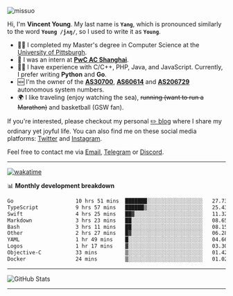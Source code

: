 <p align="left"> <img src="https://komarev.com/ghpvc/?username=missuo&label=Profile%20views&color=0e75b6&style=flat" alt="missuo" /> </p>

Hi, I'm **Vincent Young**. My last name is **`Yang`**, which is pronounced similarly to the word **`Young /jʌŋ/`**, so I used to write it as **`Young`**.

- 👨‍🎓 I completed my Master's degree in Computer Science at the [University of Pittsburgh](https://www.pitt.edu).
- 💼 I was an intern at **[PwC AC Shanghai](https://www.linkedin.com/company/pwc-ac-shanghai/)**.
- 👨‍💻 I have experience with C/C++, PHP, Java, and JavaScript. Currently, I prefer writing **Python** and **Go**.
- 🆕 I'm the owner of the **[AS30700](https://bgp.tools/as/30700)**, **[AS60614](https://bgp.tools/as/60614)** and **[AS206729](https://bgp.tools/as/206729)** autonomous system numbers.
- 🌍 I like traveling (enjoy watching the sea), ~~running (want to run a Marathon)~~ and basketball (GSW fan).

If you're interested, please checkout my personal [✏️ blog](https://missuo.me/) where I share my ordinary yet joyful life. You can also find me on these social media platforms: [Twitter](https://twitter.com/m1ssuo) and [Instagram](https://www.instagram.com/missuo.me).

Feel free to contact me via <a href="mailto:me@owo.nz">Email</a>, [Telegram](https://t.me/missuo) or [Discord](https://discordapp.com/users/missuo#7448).

-------

[![wakatime](https://wakatime.com/badge/user/c13cd961-40ca-417a-afb6-1f9ea8ac295c.svg)](https://wakatime.com/@missuo)

📊 **Monthly development breakdown**
<!--START_SECTION:waka-->

```txt
Go                    10 hrs 51 mins  ███████░░░░░░░░░░░░░░░░░░   27.73 %
TypeScript            9 hrs 57 mins   ██████▒░░░░░░░░░░░░░░░░░░   25.43 %
Swift                 4 hrs 25 mins   ██▓░░░░░░░░░░░░░░░░░░░░░░   11.32 %
Markdown              3 hrs 23 mins   ██░░░░░░░░░░░░░░░░░░░░░░░   08.65 %
Bash                  3 hrs 11 mins   ██░░░░░░░░░░░░░░░░░░░░░░░   08.15 %
Other                 2 hrs 27 mins   █▓░░░░░░░░░░░░░░░░░░░░░░░   06.28 %
YAML                  1 hr 49 mins    █░░░░░░░░░░░░░░░░░░░░░░░░   04.66 %
Logos                 1 hr 17 mins    ▓░░░░░░░░░░░░░░░░░░░░░░░░   03.30 %
Objective-C           33 mins         ▒░░░░░░░░░░░░░░░░░░░░░░░░   01.42 %
Docker                24 mins         ▒░░░░░░░░░░░░░░░░░░░░░░░░   01.02 %
```

<!--END_SECTION:waka-->

-------

![GitHub Stats](https://github-readme-stats-opal-alpha-76.vercel.app/api?username=missuo&show_icons=true&theme=transparent)

-------

